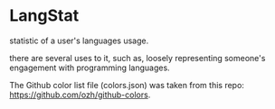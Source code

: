 # LangStat

statistic of a user's languages usage.

there are several uses to it, such as, loosely representing someone's engagement with programming languages.

The Github color list file (colors.json) was taken from this repo: https://github.com/ozh/github-colors.
